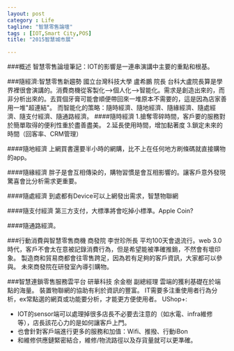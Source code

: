 ```yaml
---
layout: post
category : Life 
tagline: "智慧零售論壇"
tags : [IOT,Smart City,POS]
title: "2015智慧城市展"

---
```

###概述
智慧零售論壇筆記：IOT的影響是一連串演講中主要的重點和根基。

###隨經濟:智慧零售新趨勢 國立台灣科技大學 盧希鵬 院長
台科大盧院長算是學界裡很會演講的。消費商機從客製化-->個人化-->智能化。需求是創造出來的，而非分析出來的。去買個牙膏可能會順便帶回來一堆原本不需要的，這是因為店家善用一堆"超連結"。
而智能化的策略：隨時經濟、隨地經濟、隨緣經濟、隨處經濟、隨支付經濟、隨通路經濟。
####隨時經濟
1.搶奪零碎時間，客戶要的服務對於簡單取得的便利性重於盡善盡美。
2.延長使用時間，增加黏著度
3.鎖定未來的時間（回客率、CRM管理）

####隨地經濟
上網買書還要半小時的網購，比不上在任何地方刷條碼就直接購物的app。

####隨緣經濟
胖子是會互相傳染的，購物習慣是會互相影響的。讓客戶意外發現驚喜會比分析需求更重要。

####隨處經濟
到處都有Device可以上網發出需求，智慧物聯網

####隨支付經濟
第三方支付，大標準將會吃掉小標準。Apple Coin?

####隨通路經濟。


###行動消費與智慧零售商機	商發院 李世珍所長
平均100天會退流行。web 3.0時代，客戶不會太在意被記錄消費行為，但是希望能被準確推銷，不然會有壞印象。
製造商和貿易商都會往零售跨足，因為若有足夠的客戶資訊，大家都可以參與。
未來商發院在研發室內導引購物。

###智慧連鎖零售服務雲平台	研華科技 余金樹 副總經理
雲端的獲利基礎在於端點的海量。
裝置物聯網的協助有利於資訊的豐富。
IT需要多注重使用者行為分析，ex常點選的網頁或功能要分析，才能更方便使用者。
UShop+:
 - IOT的sensor端可以處理掉很多店長不必要去注意的（如水電、infra維修等），店長該花心力的是如何讓客戶上門。
 - 也會針對客戶端進行更多的服務和加值：Wifi、推撥、行動iBon
 - 和維修供應鏈緊密結合，維修/物流路徑以及存貨量就可以更準確。
 



